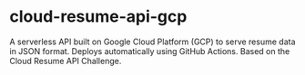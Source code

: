 # cloud-resume-api-gcp
A serverless API built on Google Cloud Platform (GCP) to serve resume data in JSON format.  Deploys automatically using GitHub Actions. Based on the Cloud Resume API Challenge.
